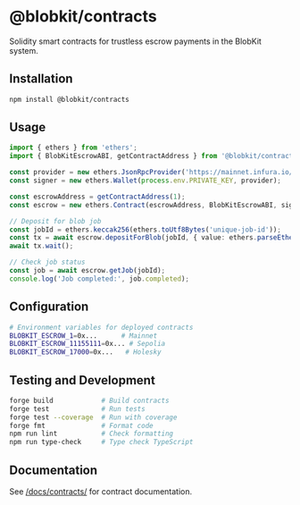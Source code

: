 # @blobkit/contracts

Solidity smart contracts for trustless escrow payments in the BlobKit system.

## Installation

```bash
npm install @blobkit/contracts
```

## Usage

```typescript
import { ethers } from 'ethers';
import { BlobKitEscrowABI, getContractAddress } from '@blobkit/contracts';

const provider = new ethers.JsonRpcProvider('https://mainnet.infura.io/v3/YOUR_PROJECT_ID');
const signer = new ethers.Wallet(process.env.PRIVATE_KEY, provider);

const escrowAddress = getContractAddress(1);
const escrow = new ethers.Contract(escrowAddress, BlobKitEscrowABI, signer);

// Deposit for blob job
const jobId = ethers.keccak256(ethers.toUtf8Bytes('unique-job-id'));
const tx = await escrow.depositForBlob(jobId, { value: ethers.parseEther('0.01') });
await tx.wait();

// Check job status
const job = await escrow.getJob(jobId);
console.log('Job completed:', job.completed);
```

## Configuration

```bash
# Environment variables for deployed contracts
BLOBKIT_ESCROW_1=0x...      # Mainnet
BLOBKIT_ESCROW_11155111=0x... # Sepolia
BLOBKIT_ESCROW_17000=0x...   # Holesky
```

## Testing and Development

```bash
forge build            # Build contracts
forge test             # Run tests
forge test --coverage  # Run with coverage
forge fmt              # Format code
npm run lint           # Check formatting
npm run type-check     # Type check TypeScript
```

## Documentation

See [/docs/contracts/](../../docs/contracts/) for contract documentation.
